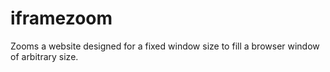 iframezoom
==========

Zooms a website designed for a fixed window size to fill a browser window of arbitrary size.
